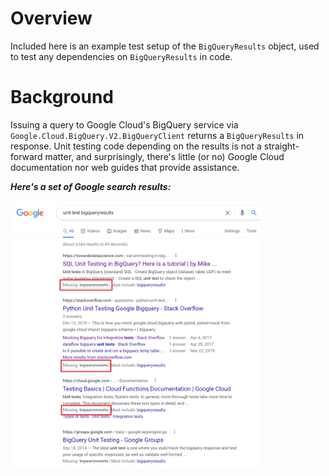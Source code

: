 # Overview
Included here is an example test setup of the `BigQueryResults` object, used to test any dependencies on `BigQueryResults` in code.

# Background
Issuing a query to Google Cloud's BigQuery service via `Google.Cloud.BigQuery.V2.BigQueryClient` returns a `BigQueryResults` in response. Unit testing code depending on the results is not a straight-forward matter, and surprisingly, there's little (or no) Google Cloud documentation nor web guides that provide assistance.

___Here's a set of Google search results:___

<img src="docs/BigQueryResults_Unit_Test_Google_Search.png" width="400px" />


